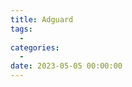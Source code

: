 ```yaml
---
title: Adguard
tags:
  - 
categories:
  - 
date: 2023-05-05 00:00:00
---
```


> 

<!-- more -->

## 